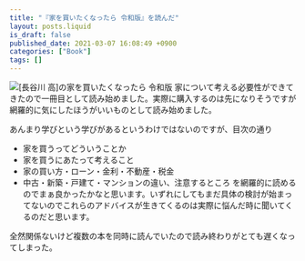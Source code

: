 ```yaml
---
title: "『家を買いたくなったら 令和版』を読んだ"
layout: posts.liquid
is_draft: false
published_date: 2021-03-07 16:08:49 +0900
categories: ["Book"]
tags: []
---
```


![[長谷川 高]の家を買いたくなったら 令和版](https://m.media-amazon.com/images/I/418fOdOxmXL.jpg)
家について考える必要性ができてきたので一冊目として読み始めました。実際に購入するのは先になりそうですが網羅的に気にしたほうがいいものとして読み始めました。

あんまり学びという学びがあるというわけではないのですが、目次の通り

- 家を買うってどういうことか
- 家を買うにあたって考えること
- 家の買い方・ローン・金利・不動産・税金
- 中古・新築・戸建て・マンションの違い、注意するところ
を網羅的に読めるのでまぁ良かったかなと思います。いずれにしてもまだ具体の検討が始まってないのでこれらのアドバイスが生きてくるのは実際に悩んだ時に聞いてくるのだと思います。

全然関係ないけど複数の本を同時に読んでいたので読み終わりがとても遅くなってしまった。


